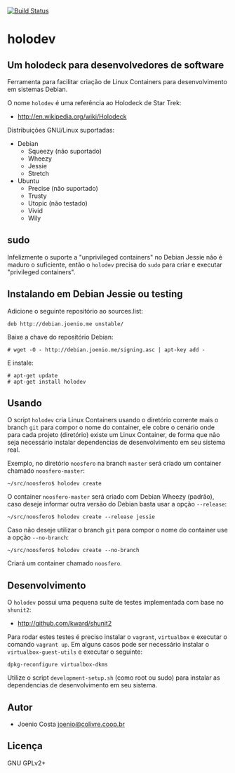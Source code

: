 [![Build Status](https://travis-ci.org/lappis-tools/holodev.svg?branch=master)](https://travis-ci.org/lappis-tools/holodev)

# holodev

## Um holodeck para desenvolvedores de software

Ferramenta para facilitar criação de Linux Containers para desenvolvimento
em sistemas Debian.

O nome `holodev` é uma referência ao Holodeck de Star Trek:

* http://en.wikipedia.org/wiki/Holodeck

Distribuições GNU/Linux suportadas:

* Debian
  * Squeezy (não suportado)
  * Wheezy
  * Jessie
  * Stretch
* Ubuntu
  * Precise (não suportado)
  * Trusty
  * Utopic (não testado)
  * Vivid
  * Wily

## sudo

Infelizmente o suporte a "unprivileged containers" no Debian Jessie
não é maduro o suficiente, então o `holodev` precisa do `sudo` para
criar e executar "privileged containers".

## Instalando em Debian Jessie ou testing

Adicione o seguinte repositório ao sources.list:

    deb http://debian.joenio.me unstable/

Baixe a chave do repositório Debian:

    # wget -O - http://debian.joenio.me/signing.asc | apt-key add -

E instale:

    # apt-get update
    # apt-get install holodev

## Usando

O script `holodev` cria Linux Containers usando o diretório corrente mais o
branch `git` para compor o nome do container, ele cobre o cenário onde para
cada projeto (diretório) existe um Linux Container, de forma que não seja
necessário instalar dependencias de desenvolvimento em seu sistema real.

Exemplo, no diretório `noosfero` na branch `master` será criado um container
chamado `noosfero-master`:

    ~/src/noosfero$ holodev create

O container `noosfero-master` será criado com Debian Wheezy (padrão), caso
deseje informar outra versão do Debian basta usar a opção `--release`:

    ~/src/noosfero$ holodev create --release jessie

Caso não deseje utilizar o branch `git` para compor o nome do container use a
opção `--no-branch`:

    ~/src/noosfero$ holodev create --no-branch

Criará um container chamado `noosfero`.

## Desenvolvimento

O `holodev` possui uma pequena suíte de testes implementada com base no
`shunit2`:

* http://github.com/kward/shunit2

Para rodar estes testes é preciso instalar o `vagrant`, `virtualbox` e executar
o comando `vagrant up`. Em alguns casos pode ser necessário instalar o
`virtualbox-guest-utils` e executar o seguinte:

    dpkg-reconfigure virtualbox-dkms

Utilize o script `development-setup.sh` (como root ou sudo) para instalar
as dependencias de desenvolvimento em seu sistema.

## Autor

* Joenio Costa <joenio@colivre.coop.br>

## Licença

GNU GPLv2+
